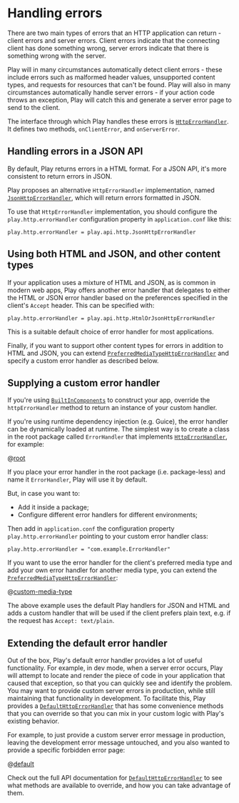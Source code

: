 <!--- Copyright (C) Lightbend Inc. <https://www.lightbend.com> -->

# Handling errors

There are two main types of errors that an HTTP application can return - client errors and server errors.  Client errors indicate that the connecting client has done something wrong, server errors indicate that there is something wrong with the server.

Play will in many circumstances automatically detect client errors - these include errors such as malformed header values, unsupported content types, and requests for resources that can't be found.  Play will also in many circumstances automatically handle server errors - if your action code throws an exception, Play will catch this and generate a server error page to send to the client.

The interface through which Play handles these errors is [`HttpErrorHandler`](api/scala/play/api/http/HttpErrorHandler.html).  It defines two methods, `onClientError`, and `onServerError`.

## Handling errors in a JSON API

By default, Play returns errors in a HTML format.
For a JSON API, it's more consistent to return errors in JSON.

Play proposes an alternative `HttpErrorHandler` implementation, named [`JsonHttpErrorHandler`](api/scala/play/api/http/JsonHttpErrorHandler.html), which will return errors formatted in JSON.

To use that `HttpErrorHandler` implementation, you should configure the `play.http.errorHandler` configuration property in `application.conf` like this:

    play.http.errorHandler = play.api.http.JsonHttpErrorHandler

## Using both HTML and JSON, and other content types

If your application uses a mixture of HTML and JSON, as is common in modern web apps, Play offers another error handler that delegates to either the HTML or JSON error handler based on the preferences specified in the client's `Accept` header. This can be specified with:

    play.http.errorHandler = play.api.http.HtmlOrJsonHttpErrorHandler

This is a suitable default choice of error handler for most applications.

Finally, if you want to support other content types for errors in addition to HTML and JSON, you can extend [`PreferredMediaTypeHttpErrorHandler`](api/scala/play/api/http/PreferredMediaTypeHttpErrorHandler.html) and specify a custom error handler as described below.

## Supplying a custom error handler

If you're using [`BuiltInComponents`](api/scala/play/api/BuiltInComponents.html) to construct your app, override the `httpErrorHandler` method to return an instance of your custom handler.

If you're using runtime dependency injection (e.g. Guice), the error handler can be dynamically loaded at runtime. The simplest way is to create a class in the root package called `ErrorHandler` that implements [`HttpErrorHandler`](api/scala/play/api/http/HttpErrorHandler.html), for example:

@[root](code/ScalaErrorHandling.scala)

If you place your error handler in the root package (i.e. package-less) and name it `ErrorHandler`, Play will use it by default.

But, in case you want to:

- Add it inside a package;
- Configure different error handlers for different environments;

Then add in `application.conf` the configuration property `play.http.errorHandler` pointing to your custom error handler class:

    play.http.errorHandler = "com.example.ErrorHandler"

If you want to use the error handler for the client's preferred media type and add your own error handler for another media type, you can extend the [`PreferredMediaTypeHttpErrorHandler`](api/scala/play/api/http/PreferredMediaTypeHttpErrorHandler.html):

@[custom-media-type](code/ScalaErrorHandling.scala)

The above example uses the default Play handlers for JSON and HTML and adds a custom handler that will be used if the client prefers plain text, e.g. if the request has `Accept: text/plain`.

## Extending the default error handler

Out of the box, Play's default error handler provides a lot of useful functionality.  For example, in dev mode, when a server error occurs, Play will attempt to locate and render the piece of code in your application that caused that exception, so that you can quickly see and identify the problem.  You may want to provide custom server errors in production, while still maintaining that functionality in development.  To facilitate this, Play provides a [`DefaultHttpErrorHandler`](api/scala/play/api/http/DefaultHttpErrorHandler.html) that has some convenience methods that you can override so that you can mix in your custom logic with Play's existing behavior.

For example, to just provide a custom server error message in production, leaving the development error message untouched, and you also wanted to provide a specific forbidden error page:

@[default](code/ScalaErrorHandling.scala)

Check out the full API documentation for [`DefaultHttpErrorHandler`](api/scala/play/api/http/DefaultHttpErrorHandler.html) to see what methods are available to override, and how you can take advantage of them.
